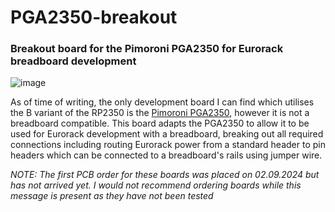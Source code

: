 # PGA2350-breakout
### Breakout board for the Pimoroni PGA2350 for Eurorack breadboard development

![image](https://github.com/user-attachments/assets/2633becf-fb32-4a0c-904a-051c67ede877)

As of time of writing, the only development board I can find which utilises the B variant of the RP2350 is the [Pimoroni PGA2350](https://shop.pimoroni.com/products/pga2350?variant=42092629229651), however it is not a breadboard compatible. This board adapts the PGA2350 to allow it to be used for Eurorack development with a breadboard, breaking out all required connections including routing Eurorack power from a standard header to pin headers which can be connected to a breadboard's rails using jumper wire.

*NOTE: The first PCB order for these boards was placed on 02.09.2024 but has not arrived yet. I would not recommend ordering boards while this message is present as they have not been tested*
